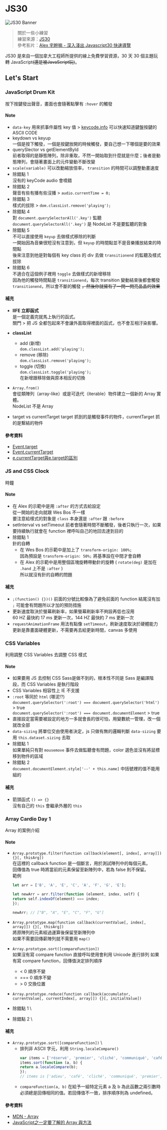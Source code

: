 # JS30

![JS30 Banner](https://camo.githubusercontent.com/07ca65497065dd926bd889c53b7b7652f8ef3cbc4320739cf7ebed3c4d34cb2d/68747470733a2f2f6a61766173637269707433302e636f6d2f696d616765732f4a53332d736f6369616c2d73686172652e706e67)

> 關於一些小練習 \
> 練習來源：[JS30](https://javascript30.com/) \
> 參考影片：[Alex 宅幹嘛 - 深入淺出 Javascript30 快速導覽](https://www.youtube.com/playlist?list=PLEfh-m_KG4dYbxVoYDyT_fmXZHnuKg2Fq)

JS30 是來自一個加拿大工程師所提供的線上免費學習資源，30 天 30 個主題玩轉 JavaScript~~(還是被JavaScript玩)~~。

## Let's Start

### JavaScript Drum Kit

按下按鍵發出聲音，畫面也會隨著點擊有 `:hover` 的觸發

#### Note

-  `data-key` 用來抓事件屬性 key 值 > [keycode.info](https://keycode.info/) 可以快速知道鍵盤按鍵的 ASCII CODE
-  keydown vs keyup \
   一個是按下觸發，一個是按鍵放開的時候觸發，要自己想一下哪個是要的效果
-  querySlector vs getElementById \
   前者取得的是靜態陣列，除非重取，不然一開始取到什麼就是什麼；後者是動態陣列，會隨著畫面上的元件變動不斷改變
-  `scale(variable)` 可以改動縮放倍率， `transition` 的時間可以調整動畫速度
-  除錯點 1 \
   沒有的 keyCode audio 會噴錯
-  除錯點 2 \
   聲音有些有播有些沒播 > `audio.currentTime = 0;`
-  除錯點 3 \
   樣式的拔除 > `dom.classList.remove('playing');`
-  除錯點 4 \
   對 `document.querySelectorAll('.key')` 監聽 \
   `document.querySelectorAll('.key')` 是 NodeList 不是要監聽的對象
-  除錯點 5 \
   不可以直接使用 `keyup` 去做樣式移除的判斷 \
   一開始因為音樂很短沒有注意到，但 `keyup` 的時間點並不是音樂播放結束的時間點 \
   後來注意到他是對每個有 key class 的 div 去做 `transitionend` 的監聽及樣式拔除
-  除錯點 6 \
   不適合在這個例子裡用 `toggle` 去做樣式的新增移除 \
   因為他的觸發時間點是 `transitionend`，每次 transition 變動結束後都會觸發 `transitionend`，所以會不斷的觸發 ~~，然後你就擁有了一閃一閃亮晶晶的效果~~

#### 補充

-  **IIFE 立即函式** \
   是一個定義完就馬上執行的函式。 \
   關門 > 把 JS 全都包起來不會讓外面取得裡面的函式，也不會互相汙染影響。

-  **classList**
   -  add (新增) \
      `dom.classList.add('playing');`
   -  remove (移除) \
      `dom.classList.remove('playing');`
   -  toggle (切換) \
      `dom.classList.toggle('playing');` \
      在新增跟移除做與原本相反的切換

-  `Array.from()` \
   會從類陣列（array-like）或是可迭代（iterable）物件建立一個新的 Array 實體。 \
   NodeList 不是 Array
-  target vs currentTarget
   target 抓到的是觸發事件的物件，currentTarget 抓的是繫結的物件

#### 參考資料

- [Event.target](https://developer.mozilla.org/zh-TW/docs/Web/API/Event/target)
- [Event.currentTarget](https://developer.mozilla.org/zh-TW/docs/Web/API/Event/currentTarget)
- [e.currentTarget與e.target的區別](https://www.itread01.com/content/1545071047.html)

### JS and CSS Clock

時鐘

#### Note

-  在 Alex 的示範中是用 `:after` 的方式去給設定 \
   從一開始的走向就跟 Wes Bos 不一樣 \
   要注意給樣式的對象是 `class` 本身還是 `:after` 跟 `:before`
-  setInterval vs setTimeout
   前者會隨著時間不斷觸發，後者只執行一次，如果要持續執行就會在 function 裡呼叫自己的地回去達到目的
-  除錯點 1 \
   針的自轉
   -  在 Wes Bos 的示範中是加上了 `transform-origin: 100%;` \
      因為預設是 `transform-origin: 50%;` 將基準設在中間才會自轉
   -  在 Alex 的示範中是用整個區塊旋轉帶動針的旋轉 ( `rotate(deg)` 是加在 `.hand` 上不是 `:after` ) \
      所以就沒有針的自轉的問題

#### 補充

-  `;(function() {})()` 前面的分號比較像為了避免前面的 function 結尾沒有加 `;` 可能會有問題所以才加的預防措施
-  更新速度取決於螢幕刷新率，如果螢幕刷新率不夠設再低也沒用 \
   60 HZ 最快約 17 ms 更新一次，144 HZ 最快約 7 ms 更新一次
-  `requestAnimationFrame` 用法有點像 `setTimeout`，刷新速度取決於硬體能力 \
   更新是靠畫面硬體更新，不需要再去給更新時間，canvas 多使用

### CSS Variables

利用調整 CSS Variables 去調整 CSS 樣式

#### Note

-  如果要用 JS 去控制 CSS Sass是做不到的，根本性不同是 Sass 是編譯階段，而 CSS Variables 是執行階段
-  CSS Variables 相容性上 IE 不支援
-  `:root` 等同於 `html` (哪泥!?) \
   `document.querySelector(':root') === document.querySelector('html')` > true \
   `document.querySelector(':root') === document.documentElement` > true
-  直接設定當需要被設定的地方一多就會長的很可怕，用變數統一管理，改一個就改全部
-  `data-sizing` 將單位交由使用者決定，js 只做有無的邏輯判斷
   `data-sizing` 要用 `this.dataset.sizing` 去取
-  除錯點 1 \
   如果單純只有對 `mousemove` 事件去做監聽會有問題，color 選色並沒有將鼠標移到物件的區域
-  除錯點 2 \
   `document.documentElement.style['--' + this.name]` 中括號裡的值不能用組的

#### 補充

-  箭頭函式 `() => {}` \
   沒有自己的 `this` 會繼承外層的 `this`

### Array Cardio Day 1

Array 的案例介紹

#### Note

-  `Array.prototype.filter(function callback(element[, index[, array]]){}[, thisArg])` \
   在這裡的 callback function 是一個斷言，用於測試陣列中的每個元素。 \
   回傳值為 true 時將當前的元素保留至新陣列中，若為 false 則不保留。 \
   範例
   ```javascript
   let arr = ['B', 'A', 'E', 'C', 'A', 'F', 'G', 'E'];

   let newArr = arr.filter(function (element, index, self) {
   return self.indexOf(element) === index;
   });

   newArr; // ["B", "A", "E", "C", "F", "G"]
   ```
-  `Array.prototype.map(function callback(currentValue[, index[, array]]) {}[, thisArg])` \
   將原陣列的元素經過運算後保留至新陣列中 \
   如果不需要回傳薪陣列就不需要用 `map()`
-  `Array.prototype.sort([compareFunction])` \
   如果沒有寫 compare function 直接呼叫使用會利用 Unicode 進行排列
   如果有寫 compare function，回傳值決定排列順序
   -  < 0 順序不變
   -  === 0 順序不變
   -  \> 0 交換位置
-  `Array.prototype.reduce(function callback(accumulator, currentValue[, currentIndex[, array]]) {}[, initialValue])`

-  除錯點 1 \
   
-  除錯點 2 \

#### 補充

-  `Array.prototype.sort([compareFunction])` \
   -  排列非 ASCII 字元，利用 `String.localeCompare()`
      ```javascript
      var items = ['réservé', 'premier', 'cliché', 'communiqué', 'café', 'adieu'];
      items.sort(function (a, b) {
      return a.localeCompare(b);
      });
      // items is ['adieu', 'café', 'cliché', 'communiqué', 'premier', 'réservé']
      ```
   -  `compareFunction(a, b)` 在給予一組特定元素 a 及 b 為此函數之兩引數時必須總是回傳相同的值。若回傳值不一致，排序順序則為 undefined。

#### 參考資料

-  [MDN - Array](https://developer.mozilla.org/zh-TW/docs/Web/JavaScript/Reference/Global_Objects/Array)
-  [JavaScript之一定要了解的 Array 與方法](https://ithelp.ithome.com.tw/articles/10229458)